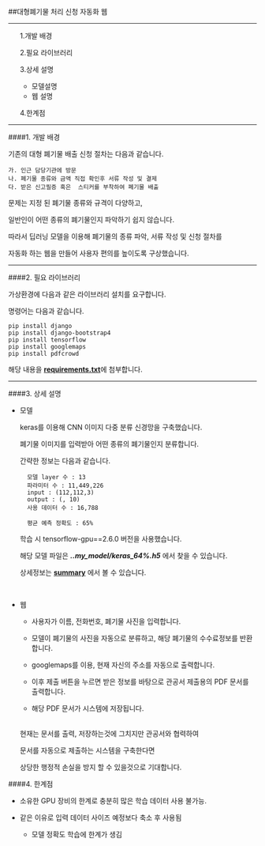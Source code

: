 ##대형폐기물 처리 신청 자동화 웹

-----

<ol>
1.개발 배경

2.필요 라이브러리

3.상세 설명

- 모델설명
- 웹 설명

4.한계점

</ol>

------

####1. 개발 배경

기존의 대형 폐기물 배출 신청 절차는 다음과 같습니다.

    가. 인근 담당기관에 방문
    나. 폐기물 종류와 금액 직접 확인후 서류 작성 및 결제
    다. 받은 신고필증 혹은  스티커를 부착하여 폐기물 배출

문제는 지정 된 폐기물 종류와 규격이 다양하고, 

일반인이 어떤 종류의 폐기물인지 파악하기 쉽지 않습니다.

따라서 딥러닝 모델을 이용해 폐기물의 종류 파악, 서류 작성 및 신청 절차를

자동화 하는 웹을 만들어 사용자 편의를 높이도록 구상했습니다.

-------

####2. 필요 라이브러리

가상환경에 다음과 같은 라이브러리 설치를 요구합니다.

명령어는 다음과 같습니다.

    pip install django
    pip install django-bootstrap4
    pip install tensorflow
    pip install googlemaps
    pip install pdfcrowd

해당 내용을 [**requirements.txt**](requierments.txt)에 첨부합니다.

-----

####3. 상세 설명

- 모델

    keras를 이용해 CNN 이미지 다중 분류 신경망을 구축했습니다.

    폐기물 이미지를 입력받아 어떤 종류의 폐기물인지 분류합니다.
    
    간략한 정보는 다음과 같습니다.
        
        모델 layer 수 : 13
        파라미터 수 : 11,449,226
        input : (112,112,3)
        output : (, 10)
        사용 데이터 수 : 16,788

        평균 예측 정확도 : 65%

    학습 시 tensorflow-gpu==2.6.0 버전을 사용했습니다.
  
    해당 모델 파일은 _**..my_model/keras_64%.h5**_ 에서 찾을 수 있습니다.
    
    상세정보는 [**summary**](model_summary.txt) 에서 볼 수 있습니다.
  
<br>

- 웹 

    - 사용자가 이름, 전화번호, 폐기물 사진을 입력합니다.
    - 모델이 폐기물의 사진을 자동으로 분류하고, 해당 폐기물의 수수료정보를 반환합니다.
    - googlemaps를 이용, 현재 자신의 주소를 자동으로 출력합니다.
    
    - 이후 제출 버튼을 누르면 받은 정보를 바탕으로 관공서 제출용의 PDF 문서를 출력합니다.
    - 해당 PDF 문서가 시스템에 저장됩니다.
    
  <br>
  현재는 문서를 출력, 저장하는것에 그치지만 관공서와 협력하여 
  
  문서를 자동으로 제출하는 시스템을 구축한다면
  
  상당한 행정적 손실을 방지 할 수 있을것으로 기대합니다.

    
####4. 한계점

 - 소유한 GPU 장비의 한계로 충분히 많은 학습 데이터 사용 불가능.
 - 같은 이유로 입력 데이터 사이즈 예정보다 축소 후 사용됨

    - 모델 정확도 학습에 한계가 생김

